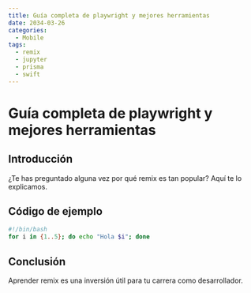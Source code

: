 ```yaml
---
title: Guía completa de playwright y mejores herramientas
date: 2034-03-26
categories:
  - Mobile
tags:
  - remix
  - jupyter
  - prisma
  - swift
---
```


# Guía completa de playwright y mejores herramientas

## Introducción

¿Te has preguntado alguna vez por qué remix es tan popular? Aquí te lo explicamos.

## Código de ejemplo

```bash
#!/bin/bash
for i in {1..5}; do echo "Hola $i"; done
```

## Conclusión

Aprender remix es una inversión útil para tu carrera como desarrollador.